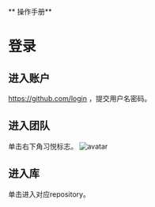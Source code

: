 ** 操作手册**

# 登录
## 进入账户
https://github.com/login ，提交用户名密码。
## 进入团队
单击右下角习悦标志。
![avatar](images/1.png)
## 进入库
单击进入对应repository。

